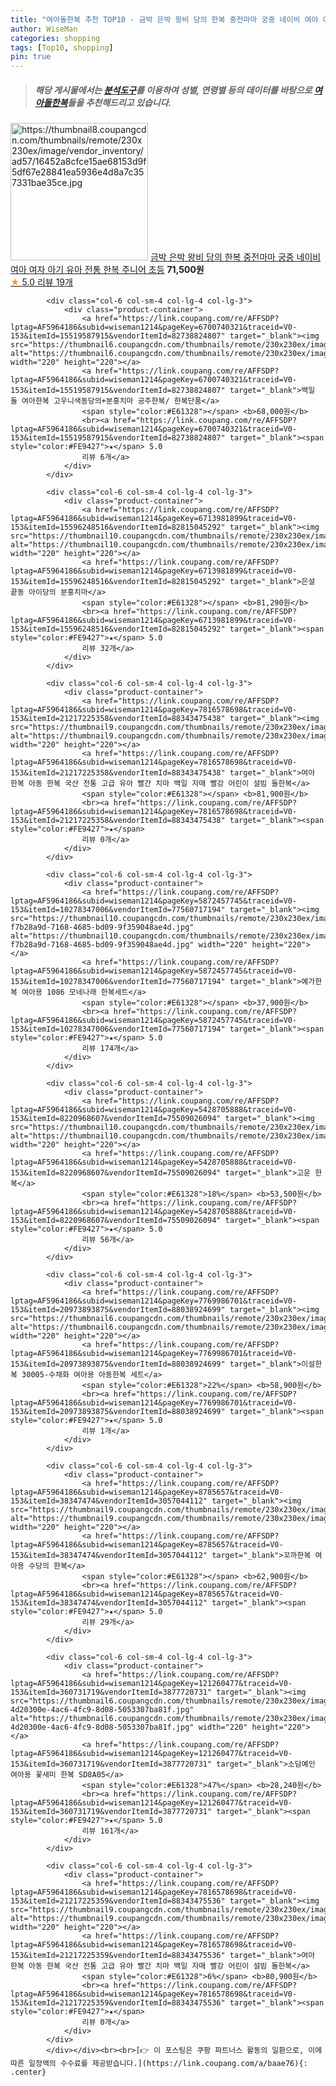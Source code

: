 ```yaml
---
title: "여아돌한복 추천 TOP10 - 금박 은박 왕비 당의 한복 중전마마 궁중 네이비 여아 여자 아기 유아 전통 한복 주니어 초등"
author: WiseMan
categories: shopping
tags: [Top10, shopping]
pin: true
---
```


> ##### 해당 게시물에서는 [**분석도구**](https://itemscout.io/)를 이용하여 **성별**, **연령별** 등의 데이터를 바탕으로 [**여아돌한복**](https://link.coupang.com/a/baae76)들을 추천해드리고 있습니다.
<div class="container"><div class="row">
            <div class="col-6 col-sm-4 col-lg-4 col-lg-3">
                <div class="product-container">
                    <a href="https://link.coupang.com/re/AFFSDP?lptag=AF5964186&subid=wiseman1214&pageKey=6322743645&traceid=V0-153&itemId=13185237696&vendorItemId=86897678025" target="_blank"><img src="https://thumbnail8.coupangcdn.com/thumbnails/remote/230x230ex/image/vendor_inventory/ad57/16452a8cfce15ae68153d9f5df67e28841ea5936e4d8a7c357331bae35ce.jpg" alt="https://thumbnail8.coupangcdn.com/thumbnails/remote/230x230ex/image/vendor_inventory/ad57/16452a8cfce15ae68153d9f5df67e28841ea5936e4d8a7c357331bae35ce.jpg" width="220" height="220"></a>
                    <a href="https://link.coupang.com/re/AFFSDP?lptag=AF5964186&subid=wiseman1214&pageKey=6322743645&traceid=V0-153&itemId=13185237696&vendorItemId=86897678025" target="_blank">금박 은박 왕비 당의 한복 중전마마 궁중 네이비 여아 여자 아기 유아 전통 한복 주니어 초등</a>
                    <span style="color:#E61328"></span> <b>71,500원</b>
                    <br><a href="https://link.coupang.com/re/AFFSDP?lptag=AF5964186&subid=wiseman1214&pageKey=6322743645&traceid=V0-153&itemId=13185237696&vendorItemId=86897678025" target="_blank"><span style="color:#FE9427">★</span> 5.0
                    리뷰 19개</a>
                </div>
            </div>
            
            <div class="col-6 col-sm-4 col-lg-4 col-lg-3">
                <div class="product-container">
                    <a href="https://link.coupang.com/re/AFFSDP?lptag=AF5964186&subid=wiseman1214&pageKey=6700740321&traceid=V0-153&itemId=15519587915&vendorItemId=82738824807" target="_blank"><img src="https://thumbnail6.coupangcdn.com/thumbnails/remote/230x230ex/image/vendor_inventory/780b/c2666e8412023bba101d9eeae12751b8aa086a6512228bbf272748166f54.jpg" alt="https://thumbnail6.coupangcdn.com/thumbnails/remote/230x230ex/image/vendor_inventory/780b/c2666e8412023bba101d9eeae12751b8aa086a6512228bbf272748166f54.jpg" width="220" height="220"></a>
                    <a href="https://link.coupang.com/re/AFFSDP?lptag=AF5964186&subid=wiseman1214&pageKey=6700740321&traceid=V0-153&itemId=15519587915&vendorItemId=82738824807" target="_blank">백일 돌 여아한복 고우니색동당의+분홍치마 공주한복/ 한복단품</a>
                    <span style="color:#E61328"></span> <b>68,000원</b>
                    <br><a href="https://link.coupang.com/re/AFFSDP?lptag=AF5964186&subid=wiseman1214&pageKey=6700740321&traceid=V0-153&itemId=15519587915&vendorItemId=82738824807" target="_blank"><span style="color:#FE9427">★</span> 5.0
                    리뷰 6개</a>
                </div>
            </div>
            
            <div class="col-6 col-sm-4 col-lg-4 col-lg-3">
                <div class="product-container">
                    <a href="https://link.coupang.com/re/AFFSDP?lptag=AF5964186&subid=wiseman1214&pageKey=6713981899&traceid=V0-153&itemId=15596248516&vendorItemId=82815045292" target="_blank"><img src="https://thumbnail10.coupangcdn.com/thumbnails/remote/230x230ex/image/vendor_inventory/e11b/662f5a0301dcb4a05ed7bb1313006e375fc6eae39768e5c9e3a1da86f0d6.jpg" alt="https://thumbnail10.coupangcdn.com/thumbnails/remote/230x230ex/image/vendor_inventory/e11b/662f5a0301dcb4a05ed7bb1313006e375fc6eae39768e5c9e3a1da86f0d6.jpg" width="220" height="220"></a>
                    <a href="https://link.coupang.com/re/AFFSDP?lptag=AF5964186&subid=wiseman1214&pageKey=6713981899&traceid=V0-153&itemId=15596248516&vendorItemId=82815045292" target="_blank">은설 끝동 아이당의 분홍치마</a>
                    <span style="color:#E61328"></span> <b>81,290원</b>
                    <br><a href="https://link.coupang.com/re/AFFSDP?lptag=AF5964186&subid=wiseman1214&pageKey=6713981899&traceid=V0-153&itemId=15596248516&vendorItemId=82815045292" target="_blank"><span style="color:#FE9427">★</span> 5.0
                    리뷰 32개</a>
                </div>
            </div>
            
            <div class="col-6 col-sm-4 col-lg-4 col-lg-3">
                <div class="product-container">
                    <a href="https://link.coupang.com/re/AFFSDP?lptag=AF5964186&subid=wiseman1214&pageKey=7816578698&traceid=V0-153&itemId=21217225358&vendorItemId=88343475438" target="_blank"><img src="https://thumbnail9.coupangcdn.com/thumbnails/remote/230x230ex/image/vendor_inventory/f29b/0b8d8d4956eba64e23c4f237f1daddbb14bb394f8cde1993c8cab091d50a.jpg" alt="https://thumbnail9.coupangcdn.com/thumbnails/remote/230x230ex/image/vendor_inventory/f29b/0b8d8d4956eba64e23c4f237f1daddbb14bb394f8cde1993c8cab091d50a.jpg" width="220" height="220"></a>
                    <a href="https://link.coupang.com/re/AFFSDP?lptag=AF5964186&subid=wiseman1214&pageKey=7816578698&traceid=V0-153&itemId=21217225358&vendorItemId=88343475438" target="_blank">여아 한복 아동 한복 국산 전통 고급 유아 빨간 치마 백일 자매 빨강 어린이 설빔 돌한복</a>
                    <span style="color:#E61328"></span> <b>81,900원</b>
                    <br><a href="https://link.coupang.com/re/AFFSDP?lptag=AF5964186&subid=wiseman1214&pageKey=7816578698&traceid=V0-153&itemId=21217225358&vendorItemId=88343475438" target="_blank"><span style="color:#FE9427">★</span> 
                    리뷰 0개</a>
                </div>
            </div>
            
            <div class="col-6 col-sm-4 col-lg-4 col-lg-3">
                <div class="product-container">
                    <a href="https://link.coupang.com/re/AFFSDP?lptag=AF5964186&subid=wiseman1214&pageKey=5872457745&traceid=V0-153&itemId=10278347006&vendorItemId=77560717194" target="_blank"><img src="https://thumbnail10.coupangcdn.com/thumbnails/remote/230x230ex/image/retail/images/10865754562585120-f7b28a9d-7168-4685-bd09-9f359048ae4d.jpg" alt="https://thumbnail10.coupangcdn.com/thumbnails/remote/230x230ex/image/retail/images/10865754562585120-f7b28a9d-7168-4685-bd09-9f359048ae4d.jpg" width="220" height="220"></a>
                    <a href="https://link.coupang.com/re/AFFSDP?lptag=AF5964186&subid=wiseman1214&pageKey=5872457745&traceid=V0-153&itemId=10278347006&vendorItemId=77560717194" target="_blank">예가한복 여아용 1086 모네나래 한복세트</a>
                    <span style="color:#E61328"></span> <b>37,900원</b>
                    <br><a href="https://link.coupang.com/re/AFFSDP?lptag=AF5964186&subid=wiseman1214&pageKey=5872457745&traceid=V0-153&itemId=10278347006&vendorItemId=77560717194" target="_blank"><span style="color:#FE9427">★</span> 5.0
                    리뷰 174개</a>
                </div>
            </div>
            
            <div class="col-6 col-sm-4 col-lg-4 col-lg-3">
                <div class="product-container">
                    <a href="https://link.coupang.com/re/AFFSDP?lptag=AF5964186&subid=wiseman1214&pageKey=5428705888&traceid=V0-153&itemId=8220968607&vendorItemId=75509026094" target="_blank"><img src="https://thumbnail10.coupangcdn.com/thumbnails/remote/230x230ex/image/vendor_inventory/ec0f/68cdaf5c941f5eb9dc965a1e66ac9bda896a3fe52b9cc000e3faba101f96.jpg" alt="https://thumbnail10.coupangcdn.com/thumbnails/remote/230x230ex/image/vendor_inventory/ec0f/68cdaf5c941f5eb9dc965a1e66ac9bda896a3fe52b9cc000e3faba101f96.jpg" width="220" height="220"></a>
                    <a href="https://link.coupang.com/re/AFFSDP?lptag=AF5964186&subid=wiseman1214&pageKey=5428705888&traceid=V0-153&itemId=8220968607&vendorItemId=75509026094" target="_blank">고운 한복</a>
                    <span style="color:#E61328">18%</span> <b>53,500원</b>
                    <br><a href="https://link.coupang.com/re/AFFSDP?lptag=AF5964186&subid=wiseman1214&pageKey=5428705888&traceid=V0-153&itemId=8220968607&vendorItemId=75509026094" target="_blank"><span style="color:#FE9427">★</span> 5.0
                    리뷰 56개</a>
                </div>
            </div>
            
            <div class="col-6 col-sm-4 col-lg-4 col-lg-3">
                <div class="product-container">
                    <a href="https://link.coupang.com/re/AFFSDP?lptag=AF5964186&subid=wiseman1214&pageKey=7769986701&traceid=V0-153&itemId=20973893875&vendorItemId=88038924699" target="_blank"><img src="https://thumbnail6.coupangcdn.com/thumbnails/remote/230x230ex/image/vendor_inventory/4f5e/403d660e27abb284c2147fd2744905d14574f55c9db07d8f4824f9960f5f.jpg" alt="https://thumbnail6.coupangcdn.com/thumbnails/remote/230x230ex/image/vendor_inventory/4f5e/403d660e27abb284c2147fd2744905d14574f55c9db07d8f4824f9960f5f.jpg" width="220" height="220"></a>
                    <a href="https://link.coupang.com/re/AFFSDP?lptag=AF5964186&subid=wiseman1214&pageKey=7769986701&traceid=V0-153&itemId=20973893875&vendorItemId=88038924699" target="_blank">이설한복 30005-수채화 여아용 아동한복 세트</a>
                    <span style="color:#E61328">22%</span> <b>58,900원</b>
                    <br><a href="https://link.coupang.com/re/AFFSDP?lptag=AF5964186&subid=wiseman1214&pageKey=7769986701&traceid=V0-153&itemId=20973893875&vendorItemId=88038924699" target="_blank"><span style="color:#FE9427">★</span> 5.0
                    리뷰 1개</a>
                </div>
            </div>
            
            <div class="col-6 col-sm-4 col-lg-4 col-lg-3">
                <div class="product-container">
                    <a href="https://link.coupang.com/re/AFFSDP?lptag=AF5964186&subid=wiseman1214&pageKey=8785657&traceid=V0-153&itemId=38347474&vendorItemId=3057044112" target="_blank"><img src="https://thumbnail9.coupangcdn.com/thumbnails/remote/230x230ex/image/vendor_inventory/27d9/bc83c2ba9457deec9d2102fc5d9638f821533ff7d1b3c1bb20a8f70e8e56.jpg" alt="https://thumbnail9.coupangcdn.com/thumbnails/remote/230x230ex/image/vendor_inventory/27d9/bc83c2ba9457deec9d2102fc5d9638f821533ff7d1b3c1bb20a8f70e8e56.jpg" width="220" height="220"></a>
                    <a href="https://link.coupang.com/re/AFFSDP?lptag=AF5964186&subid=wiseman1214&pageKey=8785657&traceid=V0-153&itemId=38347474&vendorItemId=3057044112" target="_blank">꼬까한복 여아용 수당의 한복</a>
                    <span style="color:#E61328"></span> <b>62,900원</b>
                    <br><a href="https://link.coupang.com/re/AFFSDP?lptag=AF5964186&subid=wiseman1214&pageKey=8785657&traceid=V0-153&itemId=38347474&vendorItemId=3057044112" target="_blank"><span style="color:#FE9427">★</span> 5.0
                    리뷰 29개</a>
                </div>
            </div>
            
            <div class="col-6 col-sm-4 col-lg-4 col-lg-3">
                <div class="product-container">
                    <a href="https://link.coupang.com/re/AFFSDP?lptag=AF5964186&subid=wiseman1214&pageKey=121260477&traceid=V0-153&itemId=360731719&vendorItemId=3877720731" target="_blank"><img src="https://thumbnail6.coupangcdn.com/thumbnails/remote/230x230ex/image/retail/images/2344981089859996-4d20300e-4ac6-4fc9-8d08-5053307ba81f.jpg" alt="https://thumbnail6.coupangcdn.com/thumbnails/remote/230x230ex/image/retail/images/2344981089859996-4d20300e-4ac6-4fc9-8d08-5053307ba81f.jpg" width="220" height="220"></a>
                    <a href="https://link.coupang.com/re/AFFSDP?lptag=AF5964186&subid=wiseman1214&pageKey=121260477&traceid=V0-153&itemId=360731719&vendorItemId=3877720731" target="_blank">소담예인 여아용 꽃새미 한복 SD8A05</a>
                    <span style="color:#E61328">47%</span> <b>28,240원</b>
                    <br><a href="https://link.coupang.com/re/AFFSDP?lptag=AF5964186&subid=wiseman1214&pageKey=121260477&traceid=V0-153&itemId=360731719&vendorItemId=3877720731" target="_blank"><span style="color:#FE9427">★</span> 5.0
                    리뷰 161개</a>
                </div>
            </div>
            
            <div class="col-6 col-sm-4 col-lg-4 col-lg-3">
                <div class="product-container">
                    <a href="https://link.coupang.com/re/AFFSDP?lptag=AF5964186&subid=wiseman1214&pageKey=7816578698&traceid=V0-153&itemId=21217225359&vendorItemId=88343475536" target="_blank"><img src="https://thumbnail9.coupangcdn.com/thumbnails/remote/230x230ex/image/vendor_inventory/f29b/0b8d8d4956eba64e23c4f237f1daddbb14bb394f8cde1993c8cab091d50a.jpg" alt="https://thumbnail9.coupangcdn.com/thumbnails/remote/230x230ex/image/vendor_inventory/f29b/0b8d8d4956eba64e23c4f237f1daddbb14bb394f8cde1993c8cab091d50a.jpg" width="220" height="220"></a>
                    <a href="https://link.coupang.com/re/AFFSDP?lptag=AF5964186&subid=wiseman1214&pageKey=7816578698&traceid=V0-153&itemId=21217225359&vendorItemId=88343475536" target="_blank">여아 한복 아동 한복 국산 전통 고급 유아 빨간 치마 백일 자매 빨강 어린이 설빔 돌한복</a>
                    <span style="color:#E61328">6%</span> <b>80,900원</b>
                    <br><a href="https://link.coupang.com/re/AFFSDP?lptag=AF5964186&subid=wiseman1214&pageKey=7816578698&traceid=V0-153&itemId=21217225359&vendorItemId=88343475536" target="_blank"><span style="color:#FE9427">★</span> 
                    리뷰 0개</a>
                </div>
            </div>
            </div></div><br><br>[👉 이 포스팅은 쿠팡 파트너스 활동의 일환으로, 이에 따른 일정액의 수수료를 제공받습니다.](https://link.coupang.com/a/baae76){: .center}